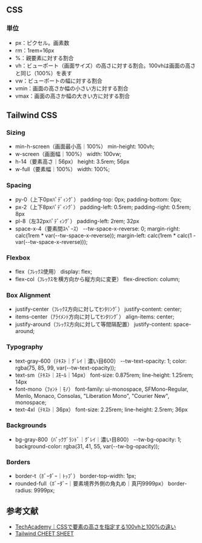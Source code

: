 ## CSS
### 単位
* px：ピクセル。画素数
* rm：1rem=16px
* %：親要素に対する割合
* vh：ビューポート（画面サイズ）の高さに対する割合。100vhは画面の高さと同じ（100%）を表す
* vw：ビューポートの幅に対する割合
* vmin：画面の高さか幅の小さい方に対する割合
* vmax：画面の高さか幅の大きい方に対する割合

## Tailwind CSS
### Sizing
* min-h-screen（画面最小高｜100%）
min-height: 100vh;
* w-screen（画面幅｜100%）
width: 100vw;
* h-14（要素高さ｜56px）
height: 3.5rem;	56px
* w-full（要素幅｜100%）
width: 100%;

### Spacing
* py-0（上下0pxﾊﾟﾃﾞｨﾝｸﾞ）
padding-top: 0px;
padding-bottom: 0px;
* px-2（上下8pxﾊﾟﾃﾞｨﾝｸﾞ）
padding-left: 0.5rem;
padding-right: 0.5rem;
8px
* pl-8（左32pxﾊﾟﾃﾞｨﾝｸﾞ）
padding-left: 2rem;	32px
* space-x-4（要素間ｽﾍﾟｰｽ）
--tw-space-x-reverse: 0;
margin-right: calc(1rem * var(--tw-space-x-reverse));
margin-left: calc(1rem * calc(1 - var(--tw-space-x-reverse)));

### Flexbox
* flex（ﾌﾚｯｸｽ使用）
display: flex;
* flex-col（ﾌﾚｯｸｽを横方向から縦方向に変更）
flex-direction: column;

### Box Alignment
* justify-center（ﾌﾚｯｸｽ方向に対してｾﾝﾀﾘﾝｸﾞ）
justify-content: center;
* items-center（ｱﾗｲﾒﾝﾄ方向に対してｾﾝﾀﾘﾝｸﾞ）
align-items: center;
* justify-around（ﾌﾚｯｸｽ方向に対して等間隔配置）
justify-content: space-around;

### Typography
* text-gray-600（ﾃｷｽﾄ｜ｸﾞﾚｲ｜濃い目600）
--tw-text-opacity: 1;
color: rgba(75, 85, 99, var(--tw-text-opacity));
* text-sm（ﾃｷｽﾄ｜ｽﾓｰﾙ｜14px）
font-size: 0.875rem;
line-height: 1.25rem;	14px
* font-mono（ﾌｫﾝﾄ｜ﾓﾉ）
font-family: ui-monospace, SFMono-Regular, Menlo, Monaco, Consolas, "Liberation Mono", "Courier New", monospace;
* text-4xl（ﾃｷｽﾄ｜36px）
font-size: 2.25rem;
line-height: 2.5rem;	36px

### Backgrounds
* bg-gray-800（ﾊﾞｯｸｸﾞﾗﾝﾄﾞ｜ｸﾞﾚｲ｜濃い目800）
--tw-bg-opacity: 1;
background-color: rgba(31, 41, 55, var(--tw-bg-opacity));

### Borders
* border-t（ﾎﾞｰﾀﾞｰ｜ﾄｯﾌﾟ）
border-top-width: 1px;
* rounded-full（ﾎﾞｰﾀﾞｰ｜要素境界外側の角丸め｜真円9999px）
border-radius: 9999px;

## 参考文献
* [TechAcademy｜CSSで要素の高さを指定する100vhと100%の違い](https://techacademy.jp/magazine/38188)
* [Tailwind CHEET SHEET](https://nerdcave.com/tailwind-cheat-sheet)